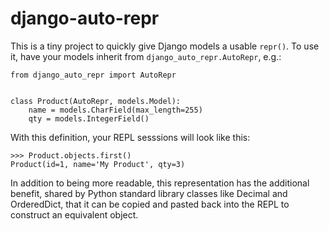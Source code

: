 # django-auto-repr

This is a tiny project to quickly give Django models a usable `repr()`.  To use
it, have your models inherit from `django_auto_repr.AutoRepr`, e.g.:

    from django_auto_repr import AutoRepr


    class Product(AutoRepr, models.Model):
        name = models.CharField(max_length=255)
        qty = models.IntegerField()

With this definition, your REPL sesssions will look like this:

    >>> Product.objects.first()
    Product(id=1, name='My Product', qty=3)

In addition to being more readable, this representation has the additional
benefit, shared by Python standard library classes like Decimal and OrderedDict,
that it can be copied and pasted back into the REPL to construct an equivalent
object.
